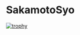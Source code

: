 # SakamotoSyo
[![trophy](https://github-profile-trophy.vercel.app/?username=kouzukimisuzu)](https://github.com/SakamotoSyo/github-profile-trophy)
